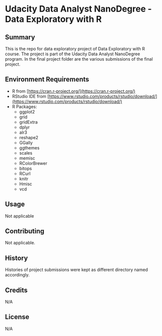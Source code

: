 # Udacity Data Analyst NanoDegree - Data Exploratory with R

## Summary

This is the repo for data exploratory project of Data Exploratory with R course.  The project is part of the Udacity Data Analyst NanoDegree program.  In the final project folder are the various submissions of the final project.  


## Environment Requirements

- R from [https://cran.r-project.org/](https://cran.r-project.org/)
- RStudio IDE from [https://www.rstudio.com/products/rstudio/download/](https://www.rstudio.com/products/rstudio/download/)
- R Packages:
    - ggplot2
    - grid
    - gridExtra
    - dplyr
    - alr3
    - reshape2
    - GGally
    - ggthemes
    - scales
    - memisc
    - RColorBrewer
    - bitops
    - RCurl
    - knitr
    - Hmisc
    - vcd

## Usage

Not applicable

## Contributing

Not applicable.

## History

Histories of project submissions were kept as different directory named accordingly.  

## Credits

N/A

## License

N/A
